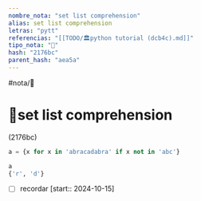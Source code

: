 ```yaml
---
nombre_nota: "set list comprehension"
alias: set list comprehension
letras: "pytt"
referencias: "[[TODO/🏛️python tutorial (dcb4c).md]]"
tipo_nota: "📑"
hash: "2176bc"
parent_hash: "aea5a"
---
```


#nota/📑

# 📑set list comprehension
<div class="hash">(2176bc)</div>

```python
a = {x for x in 'abracadabra' if x not in 'abc'}

a
{'r', 'd'}
```


- [ ] recordar  [start:: 2024-10-15]